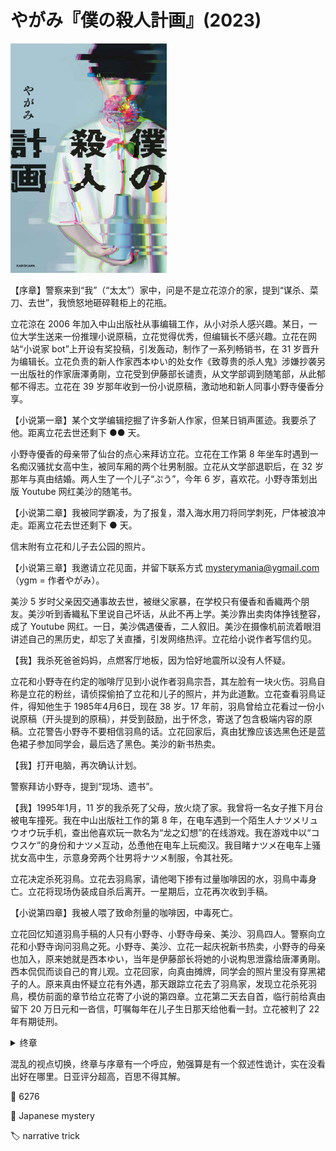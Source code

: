 # やがみ『僕の殺人計画』(2023)

<img src=images/2023_cover.jpg width=250/>

【序章】警察来到“我”（“太太”）家中，问是不是立花涼介的家，提到“谋杀、菜刀、去世”，我愤怒地砸碎鞋柜上的花瓶。

立花涼在 2006 年加入中山出版社从事编辑工作，从小对杀人感兴趣。某日，一位大学生送来一份推理小说原稿，立花觉得优秀，但编辑长不感兴趣。立花在网站“小说家 bot”上开设有奖投稿，引发轰动，制作了一系列畅销书，在 31 岁晋升为编辑长。立花负责的新人作家西本ゆい的处女作《致尊贵的杀人鬼》涉嫌抄袭另一出版社的作家唐澤勇剛，立花受到伊藤部长谴责，从文学部调到随笔部，从此郁郁不得志。立花在 39 岁那年收到一份小说原稿，激动地和新人同事小野寺優香分享。

【小说第一章】某个文学编辑挖掘了许多新人作家，但某日销声匿迹。我要杀了他。距离立花去世还剩下 ●● 天。

小野寺優香的母亲带了仙台的点心来拜访立花。立花在工作第 8 年坐车时遇到一名痴汉骚扰女高中生，被同车厢的两个壮男制服。立花从文学部退职后，在 32 岁那年与真由结婚。两人生了一个儿子“ぷう”，今年 6 岁，喜欢花。小野寺策划出版 Youtube 网红美沙的随笔书。

【小说第二章】我被同学霸凌，为了报复，潜入海水用刀将同学刺死，尸体被浪冲走。距离立花去世还剩下 ● 天。

信末附有立花和儿子去公园的照片。

【小说第三章】我邀请立花见面，并留下联系方式 mysterymania@ygmail.com（ygm = 作者やがみ）。

美沙 5 岁时父亲因交通事故去世，被继父家暴，在学校只有優香和香織两个朋友。美沙听到香織私下里说自己坏话，从此不再上学。美沙靠出卖肉体挣钱整容，成了 Youtube 网红。一日，美沙偶遇優香，二人叙旧。美沙在摄像机前流着眼泪讲述自己的黑历史，却忘了关直播，引发网络热评。立花给小说作者写信约见。

【我】我杀死爸爸妈妈，点燃客厅地板，因为恰好地震所以没有人怀疑。

立花和小野寺在约定的咖啡厅见到小说作者羽鳥宗吾，其左脸有一块火伤。羽鳥自称是立花的粉丝，请侦探偷拍了立花和儿子的照片，并为此道歉。立花查看羽鳥证件，得知他生于 1985年4月6日，现在 38 岁。17 年前，羽鳥曾给立花看过一份小说原稿（开头提到的原稿），并受到鼓励，出于怀念，寄送了包含极端内容的原稿。立花警告小野寺不要相信羽鳥的话。立花回家后，真由犹豫应该选黑色还是蓝色裙子参加同学会，最后选了黑色。美沙的新书热卖。

【我】打开电脑，再次确认计划。

警察拜访小野寺，提到“现场、遗书”。

【我】1995年1月，11 岁的我杀死了父母，放火烧了家。我曾将一名女子推下月台被电车撞死。我在中山出版社工作的第 8 年，在电车遇到一个陌生人ナツメリュウオウ玩手机，查出他喜欢玩一款名为“龙之幻想”的在线游戏。我在游戏中以“コウスケ”的身份和ナツメ互动，怂恿他在电车上玩痴汉。我目睹ナツメ在电车上骚扰女高中生，示意身旁两个壮男将ナツメ制服，令其社死。

立花决定杀死羽鳥。立花去羽鳥家，请他喝下掺有过量咖啡因的水，羽鳥中毒身亡。立花将现场伪装成自杀后离开。一星期后，立花再次收到手稿。

【小说第四章】我被人喂了致命剂量的咖啡因，中毒死亡。

立花回忆知道羽鳥手稿的人只有小野寺、小野寺母亲、美沙、羽鳥四人。警察向立花和小野寺询问羽鳥之死。小野寺、美沙、立花一起庆祝新书热卖，小野寺的母亲也加入，原来她就是西本ゆい，当年是伊藤部长将她的小说构思泄露给唐澤勇剛。西本侃侃而谈自己的育儿观。立花回家，向真由摊牌，同学会的照片里没有穿黑裙子的人。原来真由怀疑立花有外遇，那天跟踪立花去了羽鳥家，发现立花杀死羽鳥，模仿前面的章节给立花寄了小说的第四章。立花第二天去自首，临行前给真由留下 20 万日元和一沓信，叮嘱每年在儿子生日那天给他看一封。立花被判了 22 年有期徒刑。

<details><summary>终章</summary>
14 年后，立花涼的儿子立花涼介（ぷう）长到 20 岁，只剩下最后一封信没有读。他在鞋柜上摆了一支康乃馨，背着菜刀出门杀人，不知情的母亲（序章中的“太太”）在家跟他道别。立花涼的杀人计划是通过给儿子写信的方式教唆他杀人。
</details>

混乱的视点切换，终章与序章有一个呼应，勉强算是有一个叙述性诡计，实在没看出好在哪里。日亚评分超高，百思不得其解。

:link: 6276

:file_folder: Japanese mystery

:label: narrative trick
